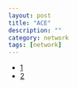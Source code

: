```yaml
---
layout: post
title: "ACE"
description: ""
category: network
tags: [network]
---
```


* [1](http://docs.huihoo.com/ace_tao/)
* [2](http://docs.huihoo.com/ace_tao/ACE-2002-12/)
